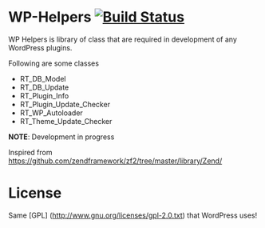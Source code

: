 WP-Helpers [![Build Status](https://travis-ci.org/rtCamp/wp-helpers.png)](https://travis-ci.org/rtCamp/wp-helpers)
==========

WP Helpers is library of class that are required in development of any WordPress plugins.

Following are some classes

* RT_DB_Model
* RT_DB_Update
* RT_Plugin_Info
* RT_Plugin_Update_Checker
* RT_WP_Autoloader
* RT_Theme_Update_Checker

**NOTE**: Development in progress

Inspired from https://github.com/zendframework/zf2/tree/master/library/Zend/


License
========

Same [GPL] (http://www.gnu.org/licenses/gpl-2.0.txt) that WordPress uses!
